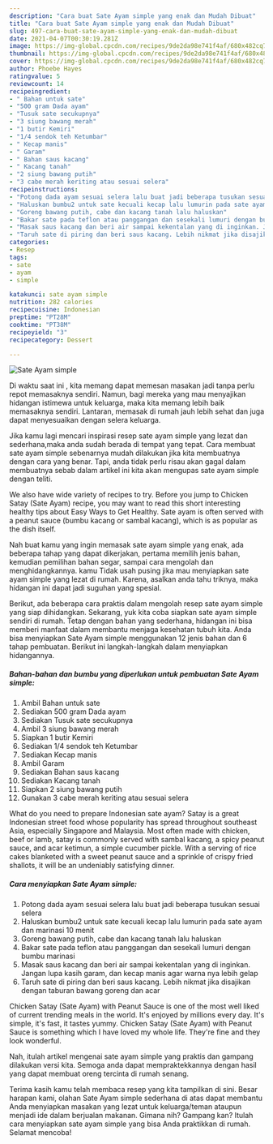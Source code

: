 ```yaml
---
description: "Cara buat Sate Ayam simple yang enak dan Mudah Dibuat"
title: "Cara buat Sate Ayam simple yang enak dan Mudah Dibuat"
slug: 497-cara-buat-sate-ayam-simple-yang-enak-dan-mudah-dibuat
date: 2021-04-07T00:30:19.281Z
image: https://img-global.cpcdn.com/recipes/9de2da98e741f4af/680x482cq70/sate-ayam-simple-foto-resep-utama.jpg
thumbnail: https://img-global.cpcdn.com/recipes/9de2da98e741f4af/680x482cq70/sate-ayam-simple-foto-resep-utama.jpg
cover: https://img-global.cpcdn.com/recipes/9de2da98e741f4af/680x482cq70/sate-ayam-simple-foto-resep-utama.jpg
author: Phoebe Hayes
ratingvalue: 5
reviewcount: 14
recipeingredient:
- " Bahan untuk sate"
- "500 gram Dada ayam"
- "Tusuk sate secukupnya"
- "3 siung bawang merah"
- "1 butir Kemiri"
- "1/4 sendok teh Ketumbar"
- " Kecap manis"
- " Garam"
- " Bahan saus kacang"
- " Kacang tanah"
- "2 siung bawang putih"
- "3 cabe merah keriting atau sesuai selera"
recipeinstructions:
- "Potong dada ayam sesuai selera lalu buat jadi beberapa tusukan sesuai selera"
- "Haluskan bumbu2 untuk sate kecuali kecap lalu lumurin pada sate ayam dan marinasi 10 menit"
- "Goreng bawang putih, cabe dan kacang tanah lalu haluskan"
- "Bakar sate pada teflon atau panggangan dan sesekali lumuri dengan bumbu marinasi"
- "Masak saus kacang dan beri air sampai kekentalan yang di inginkan. Jangan lupa kasih garam, dan kecap manis agar warna nya lebih gelap"
- "Taruh sate di piring dan beri saus kacang. Lebih nikmat jika disajikan dengan taburan bawang goreng dan acar"
categories:
- Resep
tags:
- sate
- ayam
- simple

katakunci: sate ayam simple 
nutrition: 282 calories
recipecuisine: Indonesian
preptime: "PT28M"
cooktime: "PT38M"
recipeyield: "3"
recipecategory: Dessert

---
```



![Sate Ayam simple](https://img-global.cpcdn.com/recipes/9de2da98e741f4af/680x482cq70/sate-ayam-simple-foto-resep-utama.jpg)

Di waktu  saat ini , kita memang dapat memesan masakan jadi tanpa perlu repot memasaknya sendiri. Namun, bagi mereka yang mau menyajikan hidangan istimewa untuk keluarga, maka kita memang lebih baik memasaknya sendiri. Lantaran, memasak di rumah jauh lebih sehat dan juga dapat menyesuaikan dengan selera keluarga.

Jika kamu lagi mencari inspirasi resep sate ayam simple yang lezat dan sederhana,maka anda sudah berada di tempat yang tepat. Cara membuat sate ayam simple  sebenarnya mudah dilakukan jika kita membuatnya dengan cara yang benar. Tapi, anda tidak perlu risau akan gagal dalam membuatnya 
sebab dalam artikel ini kita akan mengupas sate ayam simple dengan teliti.  

We also have wide variety of recipes to try. Before you jump to Chicken Satay (Sate Ayam) recipe, you may want to read this short interesting healthy tips about Easy Ways to Get Healthy. Sate ayam is often served with a peanut sauce (bumbu kacang or sambal kacang), which is as popular as the dish itself.

Nah buat kamu yang ingin memasak sate ayam simple yang enak, ada beberapa tahap yang dapat dikerjakan, pertama memilih jenis bahan, kemudian pemilihan bahan segar, sampai cara mengolah dan menghidangkannya. kamu Tidak usah pusing jika mau menyiapkan sate ayam simple yang lezat di rumah. Karena, asalkan anda  tahu triknya, maka hidangan ini dapat jadi suguhan yang spesial.

Berikut, ada beberapa cara praktis  dalam mengolah resep sate ayam simple yang siap dihidangkan. Sekarang, yuk kita coba siapkan sate ayam simple sendiri di rumah. Tetap dengan bahan yang sederhana, hidangan ini bisa memberi manfaat dalam membantu menjaga kesehatan tubuh kita. Anda bisa menyiapkan Sate Ayam simple menggunakan 12 jenis bahan dan 6 tahap pembuatan. Berikut ini langkah-langkah dalam menyiapkan hidangannya.

<!--inarticleads1-->

##### Bahan-bahan dan bumbu yang diperlukan untuk pembuatan Sate Ayam simple:

1. Ambil  Bahan untuk sate
1. Sediakan 500 gram Dada ayam
1. Sediakan Tusuk sate secukupnya
1. Ambil 3 siung bawang merah
1. Siapkan 1 butir Kemiri
1. Sediakan 1/4 sendok teh Ketumbar
1. Sediakan  Kecap manis
1. Ambil  Garam
1. Sediakan  Bahan saus kacang
1. Sediakan  Kacang tanah
1. Siapkan 2 siung bawang putih
1. Gunakan 3 cabe merah keriting atau sesuai selera


What do you need to prepare Indonesian sate ayam? Satay is a great Indonesian street food whose popularity has spread throughout southeast Asia, especially Singapore and Malaysia. Most often made with chicken, beef or lamb, satay is commonly served with sambal kacang, a spicy peanut sauce, and acar ketimun, a simple cucumber pickle. With a serving of rice cakes blanketed with a sweet peanut sauce and a sprinkle of crispy fried shallots, it will be an undeniably satisfying dinner. 

<!--inarticleads2-->

##### Cara menyiapkan Sate Ayam simple:

1. Potong dada ayam sesuai selera lalu buat jadi beberapa tusukan sesuai selera
1. Haluskan bumbu2 untuk sate kecuali kecap lalu lumurin pada sate ayam dan marinasi 10 menit
1. Goreng bawang putih, cabe dan kacang tanah lalu haluskan
1. Bakar sate pada teflon atau panggangan dan sesekali lumuri dengan bumbu marinasi
1. Masak saus kacang dan beri air sampai kekentalan yang di inginkan. Jangan lupa kasih garam, dan kecap manis agar warna nya lebih gelap
1. Taruh sate di piring dan beri saus kacang. Lebih nikmat jika disajikan dengan taburan bawang goreng dan acar


Chicken Satay (Sate Ayam) with Peanut Sauce is one of the most well liked of current trending meals in the world. It&#39;s enjoyed by millions every day. It&#39;s simple, it&#39;s fast, it tastes yummy. Chicken Satay (Sate Ayam) with Peanut Sauce is something which I have loved my whole life. They&#39;re fine and they look wonderful. 

Nah, itulah artikel mengenai  sate ayam simple  yang praktis dan gampang dilakukan versi kita. Semoga anda dapat mempraktekkannya dengan hasil yang dapat membuat oreng tercinta di rumah senang. 

Terima kasih kamu telah membaca resep yang kita tampilkan di sini. Besar harapan kami, olahan  Sate Ayam simple sederhana di atas dapat membantu Anda menyiapkan masakan yang lezat untuk keluarga/teman ataupun menjadi ide dalam berjualan makanan. Gimana nih? Gampang kan? Itulah cara menyiapkan sate ayam simple yang bisa Anda praktikkan di rumah. Selamat mencoba!

